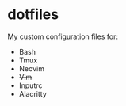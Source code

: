 # dotfiles

My custom configuration files for:

* Bash
* Tmux
* Neovim
* ~~Vim~~
* Inputrc
* Alacritty
